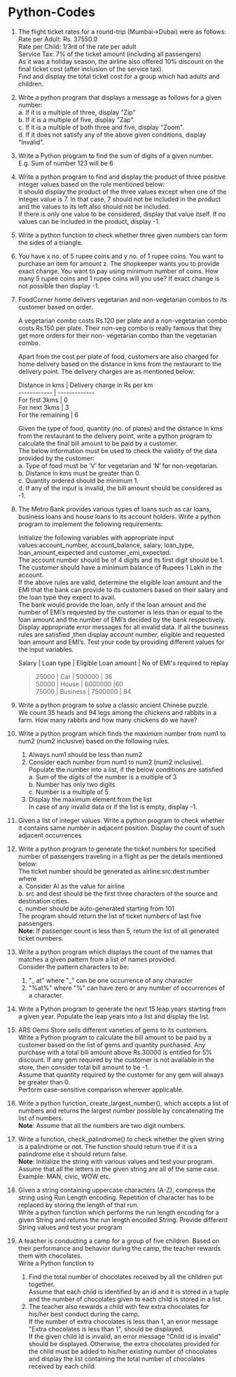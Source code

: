 # Python-Codes 

1. The flight ticket rates for a round-trip (Mumbai->Dubai) were as follows: <br>
   Rate per Adult: Rs. 37550.0 <br>
   Rate per Child: 1/3rd of the rate per adult <br>
   Service Tax: 7% of the ticket amount (including all passengers) <br>
   As it was a holiday season, the airline also offered 10% discount on the final ticket cost (after inclusion of the service tax). <br>
   Find and display the total ticket cost for a group which had adults and children. <br>

2. Write a python program that displays a message as follows for a given number: <br>
   a. If it is a multiple of three, display "Zip" <br>
   b. If it is a multiple of five, display "Zap". <br>
   c. If it is a multiple of both three and five, display "Zoom". <br>
   d. If it does not satisfy any of the above given conditions, display "Invalid". <br>
 
3. Write a Python program to find the sum of digits of a given number. <br>
   E.g. Sum of number 123 will be 6 <br>

4. Write a python program to find and display the product of three positive integer values based on the rule mentioned below: <br>
   It should display the product of the three values except when one of the integer value is 7. In that case, 7 should not be included in the product and the values to its left       also should not be included. <br>
   If there is only one value to be considered, display that value itself. If no values can be included in the product, display -1. <br>
   
5. Write a python function to check whether three given numbers can form the sides of a triangle. <br>

6. You have x no. of 5 rupee coins and y no. of 1 rupee coins. You want to purchase an item for amount z. The shopkeeper wants you to provide exact change. You want to pay using      minimum number of coins. How many 5 rupee coins and 1 rupee coins will you use? If exact change is not possible then display -1. <br>

7. FoodCorner home delivers vegetarian and non-vegetarian combos to its customer based on order. <br>

   A vegetarian combo costs Rs.120 per plate and a non-vegetarian combo costs Rs.150 per plate. Their non-veg combo is really famous that they get more orders for their non-        vegetarian combo than the vegetarian combo. <br>

   Apart from the cost per plate of food, customers are also charged for home delivery based on the distance in kms from the restaurant to the delivery point. The delivery          charges are as mentioned below: <br>
   
   Distance in kms | Delivery charge in Rs per km <br>
   ------------ | ------------- <br>
   For first 3kms | 0 <br>
   For next 3kms | 3 <br>
   For the remaining | 6 <br>

   Given the type of food, quantity (no. of plates) and the distance in kms from the restaurant to the delivery point, write a python program to calculate the final bill amount    to be paid by a customer.  <br>
   The below information must be used to check the validity of the data provided by the customer: <br>
   a. Type of food must be ‘V’ for vegetarian and ‘N’ for non-vegetarian. <br>
   b. Distance in kms must be greater than 0. <br>
   c. Quantity ordered should be minimum 1. <br>
   d. If any of the input is invalid, the bill amount should be considered as -1. <br>
     
8. The Metro Bank provides various types of loans such as car loans, business loans and house loans to its account holders. Write a python program to implement the following        requirements: <br>

   Initialize the following variables with appropriate input values:account_number, account_balance, salary, loan_type, loan_amount_expected and customer_emi_expected. <br>
   The account number should be of 4 digits and its first digit should be 1. <br>
   The customer should have a minimum balance of Rupees 1 Lakh in the account. <br>
   If the above rules are valid, determine the eligible loan amount and the EMI that the bank can provide to its customers based on their salary and the loan type they expect to    avail. <br>
   The bank would provide the loan, only if the loan amount and the number of EMI’s requested by the customer is less than or equal to the loan amount and the number of EMI’s      decided by the bank respectively. <br>
   Display appropriate error messages for all invalid data. If all the business rules are satisfied ,then display account number, eligible and requested loan amount and EMI’s.
   Test your code by providing different values for the input variables. <br>
   
   Salary | Loan type | Eligible Loan amount | No of EMI's required to replay <br>
   >25000 | Car | 500000 | 36 <br>
   >50000 | House | 6000000 |60 <br>
   >75000 | Business | 7500000 | 84 <br>
   
9. Write a python program to solve a classic ancient Chinese puzzle.<br>
   We count 35 heads and 94 legs among the chickens and rabbits in a farm. How many rabbits and how many chickens do we have? <br>

10. Write a python program which finds the maximum number from num1 to num2 (num2 inclusive) based on the following rules.<br>
    1. Always num1 should be less than num2<br>
    2. Consider each number from num1 to num2 (num2 inclusive). Populate the number into a list, if the below conditions are satisfied<br>
       a. Sum of the digits of the number is a multiple of 3<br>
       b. Number has only two digits<br>
       c. Number is a multiple of 5<br>
    3. Display the maximum element from the list<br>
    In case of any invalid data or if the list is empty, display -1.<br>
    
11. Given a list of integer values. Write a python program to check whether it contains same number in adjacent position. Display the count of such adjacent occurrences <br>

12. Write a python program to generate the ticket numbers for specified number of passengers traveling in a flight as per the details mentioned below:<br>
    The ticket number should be generated as airline:src:dest:number where<br>
       a. Consider AI as the value for airline <br>
       b. src and dest should be the first three characters of the source and destination cities.<br>
       c. number should be auto-generated starting from 101<br>
    The program should return the list of ticket numbers of last five passengers.<br>
    **Note**: If passenger count is less than 5, return the list of all generated ticket numbers.<br>
    
13. Write a python program which displays the count of the names that matches a given pattern from a list of names provided.  <br>
    Consider the pattern characters to be: <br>
    1. "_ at" where "_" can be one occurrence of any character
    2. "%at%" where "%" can have zero or any number of occurrences of a character

14. Write a Python program to generate the next 15 leap years starting from a given year. Populate the leap years into a list and display the list. <br>

15. ARS Gems Store sells different varieties of gems to its customers.<br>
   Write a Python program to calculate the bill amount to be paid by a customer based on the list of gems and quantity purchased. Any purchase with a total bill amount above        Rs.30000 is entitled for 5% discount. If any gem required by the customer is not available in the store, then consider total bill amount to be -1.<br>
   Assume that quantity required by the customer for any gem will always be greater than 0.<br>
   Perform case-sensitive comparison wherever applicable.<br>
   
16. Write a python function, create_largest_number(), which accepts a list of numbers and returns the largest number possible by concatenating the list of numbers.<br> 
    **Note**: Assume that all the numbers are two digit numbers.<br> 
    
17. Write a function, check_palindrome() to check whether the given string is a palindrome or not. The function should return true if it is a palindrome else it should return       false.<br>
    **Note**: Initialize the string with various values and test your program. Assume that all the letters in the given string are all of the same case. Example: MAN, civic, WOW     etc.<br>
    
18. Given a string containing uppercase characters (A-Z), compress the string using Run Length encoding. Repetition of character has to be replaced by storing the length of that     run.<br>
    Write a python function which performs the run length encoding for a given String and returns the run length encoded String. Provide different String values and test your       program <br>
    
19. A teacher is conducting a camp for a group of five children. Based on their performance and behavior during the camp, the teacher rewards them with chocolates.<br>
    Write a Python function to<br>
    1. Find the total number of chocolates received by all the children put together.<br>
    Assume that each child is identified by an id and it is stored in a tuple and the number of chocolates given to each child is stored in a list.<br>
    2. The teacher also rewards a child with few extra chocolates for his/her best conduct during the camp.<br>
    If the number of extra chocolates is less than 1, an error message "Extra chocolates is less than 1", should be displayed.<br>
    If the given child Id is invalid, an error message "Child id is invalid" should be displayed. Otherwise, the extra chocolates provided for the child must be added to his/her     existing number of chocolates and display the list containing the total number of chocolates received by each child.<br>
